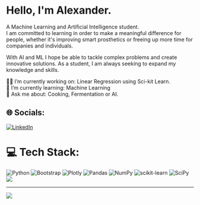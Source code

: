 # Hello, I'm Alexander. 
  
  A Machine Learning and Artificial Intelligence student.  
I am committed to learning in order to make a meaningful difference for people, whether it's improving smart prosthetics or freeing up more time for companies and individuals.  

With AI and ML I hope be able to tackle complex problems and create innovative solutions. As a student, I am always seeking to expand my knowledge and skills.

:man_technologist: I’m currently working on: Linear Regression using Sci-kit Learn.<br>:mechanical_arm: I’m currently learning:             Machine Learning<br>💬 Ask me about:                           Cooking, Fermentation or AI.


## 🌐 Socials:
[![LinkedIn](https://img.shields.io/badge/LinkedIn-%230077B5.svg?logo=linkedin&logoColor=white)](https://linkedin.com/in/https://www.linkedin.com/in/alexander-andersson-590b4a249/) 

# 💻 Tech Stack:
![Python](https://img.shields.io/badge/python-3670A0?style=flat&logo=python&logoColor=ffdd54) ![Bootstrap](https://img.shields.io/badge/bootstrap-%23563D7C.svg?style=flat&logo=bootstrap&logoColor=white) ![Plotly](https://img.shields.io/badge/Plotly-%233F4F75.svg?style=flat&logo=plotly&logoColor=white) ![Pandas](https://img.shields.io/badge/pandas-%23150458.svg?style=flat&logo=pandas&logoColor=white) ![NumPy](https://img.shields.io/badge/numpy-%23013243.svg?style=flat&logo=numpy&logoColor=white) ![scikit-learn](https://img.shields.io/badge/scikit--learn-%23F7931E.svg?style=flat&logo=scikit-learn&logoColor=white) ![SciPy](https://img.shields.io/badge/SciPy-%230C55A5.svg?style=flat&logo=scipy&logoColor=%white)
</br>![](https://github-readme-stats.vercel.app/api/top-langs/?username=Rufshod&theme=gotham&hide_border=true&include_all_commits=false&count_private=false&layout=compact)

---
[![](https://visitcount.itsvg.in/api?id=Rufshod&icon=5&color=11)](https://visitcount.itsvg.in)

